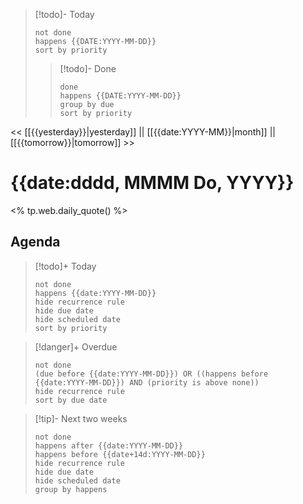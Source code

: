 


>[!todo]- Today
>```tasks
>not done
>happens {{DATE:YYYY-MM-DD}}
>sort by priority
>```
>>[!todo]- Done
>>```tasks
>>done
>>happens {{DATE:YYYY-MM-DD}}
>>group by due
>>sort by priority
>>```


















<< [[{{yesterday}}|yesterday]] || [[{{date:YYYY-MM}}|month]] || [[{{tomorrow}}|tomorrow]] >>

# {{date:dddd, MMMM Do, YYYY}}

<% tp.web.daily_quote() %>

## Agenda

> [!todo]+ Today
> ```tasks
> not done
> happens {{date:YYYY-MM-DD}}
> hide recurrence rule
> hide due date
> hide scheduled date
> sort by priority
> ```

> [!danger]+ Overdue 
> ```tasks
> not done
> (due before {{date:YYYY-MM-DD}}) OR ((happens before {{date:YYYY-MM-DD}}) AND (priority is above none))
> hide recurrence rule
> sort by due date
> ```

> [!tip]- Next two weeks
> ```tasks
> not done
> happens after {{date:YYYY-MM-DD}}
> happens before {{date+14d:YYYY-MM-DD}}
> hide recurrence rule
> hide due date
> hide scheduled date
> group by happens
>